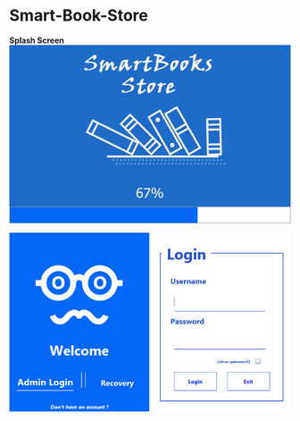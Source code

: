 # Smart-Book-Store
<b>Splash Screen</b>
<img src="Book Store Screenshot/0.jpg" >

<img src="Book Store Screenshot/1.1.png" >
